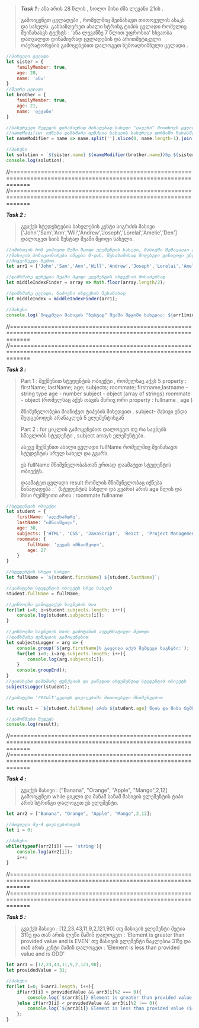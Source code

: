 
 
>***Task 1 :***
>ანა არის 28 წლის , ხოლო მისი ძმა ლევანი 21ის .
>
>გამოიყენეთ ცვლადები , რომელშიც შეინახავთ თითოეულის ასაკს და სახელს.
>განსაზღვრეთ ახალი სტრინგ ტიპის ცვლადი რომელიც შეინახასვს ტექსტს :
>'ანა ლევანზე 7 წლით უფროსია'
>სხვაობა დათვალეთ დინამიურად ცვლადების და არითმეტიკული ოპერატორების გამოყენებით
>დალოგეთ ზემოაღნიშნული ცვლადი . 

```javascript
//პირველი ცვლადი
let sister = {
    familyMember: true,
    age: 28,
    name: 'ანა'
}
//მეორე ცვლადი
let brother = {
    familyMember: true,
    age: 21,
    name: 'ლევანი'
}

//სასურველი შედეგის დინამიურად მისაღებად სახელი "ლავენი" მოითხოვს ცვლილებას "ზე" თანდებულის დართვისას
//nameModifier იქნება დამხმარე ფუნქცია სახელის სასურველ ფორმაში ჩასასმელად
let nameModifier = name => name.split('').slice(0, name.length-1).join('');

//პასუხი
let solution = `${sister.name} ${nameModifier(brother.name)}ზე ${sister.age-brother.age} წლით უფროსია`;
console.log(solution);
```

//==================================================================================================================
//==================================================================================================================

***Task 2 :*** 
>გვაქვს სტუდენტების სახელების კენტი სიგრძის მასივი ['John','Sam','Ann','Will','Andrew','Joseph','Lorelai','Amelie','Den']
>დალოგეთ სიის ზუსტად შუაში მყოფი სახელი.

```javascript
//იმისთვის რომ ვიპოვოთ შუში მყოფი ელემენტის სახელი, მასივში შემავალაი ელემენტების რაოდენობა უნდა გავყოთ ორზე და გავითვალისწინოთ რომ
//მასივის პოზიციონირება იწყება 0-დან, შესაბამისად მიღებული განაყოფი უნდა დავამრგვალოთ ქვემოთ. * ათვლა რომ 1 დან იწყებოდეს დამრგვალება 
//მოგვიწევდა ზემოთ. 
let arr1 = ['John','Sam','Ann','Will','Andrew','Joseph','Lorelai','Amelie','Den'];

//დამხმარე ფუნქცია შუაში მყოფი ელემენტის ინდექსის მოსაძებნად
let middleIndexFinder = array => Math.floor(array.length/2);

//დამხმარე ცვლადი, ნაპოვნი ინდექსის შესანახად
let middleIndex = middleIndexFinder(arr1);

//პასუხი
console.log(`მოცემული მასივის "ზუსტად" შუაში მდგომი სახელია: ${arr1[middleIndex]}`);
```

//==================================================================================================================
//==================================================================================================================

***Task 3 :*** 
>Part 1 : შექმენით სტუდენტის ობიექტი , რომელსაც აქვს 5 property : firstName; lastName; age; subjects; roommate;
>firstname,lastname - string type
>age - number
>subject - object (array of strings)
>roommate - object (რომელსაც აქვს თავის მხრივ ორი property : fullname , age )
>
>მნიშვნელობები მიანიჭეთ ტიპების მიხედვით . subject- მასივი უნდა შედგებოდეს არანაკლებ 5 ელემენტისგან
>
>Part 2 : 
>    for ციკლის გამოყენებით დალოგეთ თუ რა საგნებს სწავლობს სტუდენტი , subject arrayს ელემენტები.
>
>    ასევე შექმენით ახალი ცვლადი fullName რომელშიც შეინახავთ სტუდენტის სრულ სახელ და გვარს.
>
>    ეს fullName მნიშვნელობასთან ერთად დაამატეთ სტუდენტის ობიექტს. 
>     
>    დაამატეთ ცვლადი result რომლის მნიშვნელობაც იქნება წინადადება : 
>        ' (სტუდენტის სახელი და გვარი) არის age წლის და მისი რუმმეითი არის : roommate fullname
    
```javascript
//სტუდენტის ობიექტი
let student = {
    firstName: 'ალექსანდრე',
    lastName: "იმნაიშვილი",
    age: 30,
    subjects: ['HTML', 'CSS', 'JavaScript', 'React', 'Project Management'],
    roommate: {
        fullName: 'ლევან იმნაიშვილი',
        age: 27
    }
}

//სტუდენტის სრული სახელი
let fullName = `${student.firstName} ${student.lastName}`;

//ვამატებთ სტუდენტის ობიექტს სრულ სახელს
student.fullName = fullName;

//კონსოლში გამოგვაქვს საგნების სია
for(let i=0; i<student.subjects.length; i++){
    console.log(student.subjects[i]);
}

//კონსოლში საგნების სიის გამოტანის ალტერნატიული მეთოდი
//დამხმარე ფუნქციის გამოყენებით
let subjectsLogger = arg => {
    console.group(`${arg.firstName}ს გავლილი აქვს შემდეგი საგნები:`);
    for(let i=0; i<arg.subjects.length; i++){
        console.log(arg.subjects[i]);
    }
    console.groupEnd();
}
//ვიძახებთ დამხმარე ფუნქციას და ვაწვდით არგუმენტად სტუდენტის ობიექტს
subjectsLogger(student);

//ვამატებთ 'result'ცვლადს დავალებაში მითითებული მნიშვნელბით

let result = `${student.fullName} არის ${student.age} წლის და მისი რუმმეითი არის: ${student.roommate.fullName}`

//ვამოწმებთ შედეგს
console.log(result);
```

//==================================================================================================================
//==================================================================================================================

***Task 4 :*** 
>გვაქვს  მასივი : ["Banana", "Orange", "Apple", "Mango",2,12]
>გამოიყენეთ while ციკლი და მანამ სანამ მასივის ელემენტის ტიპი არის სტრინგი
>დალოგეთ ეს ელემენტი.

```javascript
let arr2 = ["Banana", "Orange", "Apple", "Mango",2,12];

//მთვლელი მე-4 დავალებისთვის
let i = 0;

//პასუხი
while(typeof(arr2[i]) === 'string'){
    console.log(arr2[i]);
    i++;
}
```

//==================================================================================================================
//==================================================================================================================

***Task 5 :*** 
>გვაქვს მასივი : [12,23,43,11,9,2,121,90]
>თუ მასივის ელემენტი მეტია 31ზე და თან არის ლუწი მაშინ დალოგეთ : 'Element is greater than provided value and is EVEN'
>თუ მასივის ელემენტი ნაკლებია 31ზე და თან არის კენტი მაშინ დალოგეთ : 'Element is less than provided value and is ODD'

```javascript
let arr3 = [12,23,43,11,9,2,121,90];
let providedValue = 31;

//პასუხი
for(let i=0; i<arr3.length; i++){
    if(arr3[i] > providedValue && arr3[i]%2 === 0){
        console.log(`${arr3[i]} Element is greater than provided value (${providedValue}) and is EVEN`);
    }else if(arr3[i] < providedValue && arr3[i]%2 !== 0){
        console.log(`${arr3[i]} Element is less than provided value (${providedValue}) and is ODD`);
    };
}
```